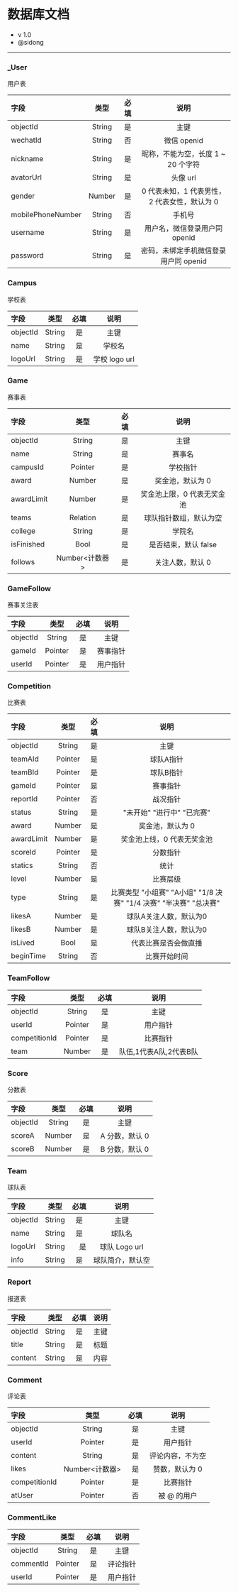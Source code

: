 # 数据库文档

* v 1.0
* @sidong

---

### _User

用户表

字段 | 类型 | 必填 | 说明
:--- | :---: | :---: | :---:
objectId | String | 是 | 主键
wechatId | String | 否 | 微信 openid
nickname | String | 是 | 昵称，不能为空，长度 1 ~ 20 个字符
avatorUrl | String | 是 | 头像 url
gender | Number | 是 | 0 代表未知，1 代表男性，2 代表女性，默认为 0
mobilePhoneNumber | String | 否 | 手机号
username | String | 是 | 用户名，微信登录用户同 openid
password | String | 是 | 密码，未绑定手机微信登录用户同 openid

### Campus

学校表

字段 | 类型 | 必填 | 说明
:--- | :---: | :---: | :---:
objectId | String | 是 | 主键
name | String | 是 | 学校名
logoUrl | String | 是 | 学校 logo url

### Game

赛事表

字段 | 类型 | 必填 | 说明
:--- | :---: | :---: | :---:
objectId | String | 是 | 主键
name | String | 是 | 赛事名
campusId | Pointer | 是 | 学校指针
award | Number | 是 | 奖金池，默认为 0
awardLimit | Number | 是 | 奖金池上限，0 代表无奖金池
teams | Relation<Team> | 是 | 球队指针数组，默认为空
college | String | 是 | 学院名
isFinished | Bool | 是 | 是否结束，默认 false
follows | Number<计数器> | 是 | 关注人数，默认 0

### GameFollow

赛事关注表

字段 | 类型 | 必填 | 说明
:--- | :---: | :---: | :---:
objectId | String | 是 | 主键
gameId | Pointer | 是 | 赛事指针
userId | Pointer | 是 | 用户指针

### Competition

比赛表

字段 | 类型 | 必填 | 说明
:--- | :---: | :---: | :---:
objectId | String | 是 | 主键
teamAId | Pointer | 是 | 球队A指针
teamBId | Pointer | 是 | 球队B指针
gameId | Pointer | 是 | 赛事指针
reportId | Pointer | 否 | 战况指针
status | String | 是 | "未开始" "进行中" "已完赛"
award | Number | 是 | 奖金池，默认为 0
awardLimit | Number | 是 | 奖金池上线，0 代表无奖金池
scoreId | Pointer | 是 | 分数指针
statics | String | 否 | 统计
level | Number | 是 | 比赛层级
type | String | 是 | 比赛类型 "小组赛" "A小组" "1/8 决赛" "1/4 决赛" "半决赛" "总决赛"
likesA | Number | 是 | 球队A关注人数，默认为0
likesB | Number | 是 | 球队B关注人数，默认为0
isLived | Bool | 是 | 代表比赛是否会做直播
beginTime | String | 否 | 比赛开始时间

### TeamFollow

字段 | 类型 | 必填 | 说明
:--- | :---: | :---: | :---:
objectId | String | 是 | 主键
userId | Pointer | 是 | 用户指针
competitionId | Pointer | 是 | 比赛指针
team | Number | 是 | 队伍,1代表A队,2代表B队

### Score

分数表

字段 | 类型 | 必填 | 说明
:--- | :---: | :---: | :---:
objectId | String | 是 | 主键
scoreA | Number | 是 | A 分数，默认 0
scoreB | Number | 是 | B 分数，默认 0

### Team

球队表

字段 | 类型 | 必填 | 说明
:--- | :---: | :---: | :---:
objectId | String | 是 | 主键
name | String | 是 | 球队名
logoUrl | String |　是 | 球队 Logo url
info | String | 是 | 球队简介，默认空

### Report

报道表

字段 | 类型 | 必填 | 说明
:--- | :---: | :---: | :---:
objectId | String | 是 | 主键
title | String | 是 | 标题
content | String | 是 | 内容

### Comment

评论表

字段 | 类型 | 必填 | 说明
:--- | :---: | :---: | :---:
objectId | String | 是 | 主键
userId | Pointer | 是 | 用户指针
content | String | 是 | 评论内容，不为空
likes | Number<计数器> | 是 | 赞数，默认为 0
competitionId | Pointer | 是 | 比赛指针
atUser | Pointer | 否 | 被 @ 的用户

### CommentLike

字段 | 类型 | 必填 | 说明
:--- | :---: | :---: | :---:
objectId | String | 是 | 主键
commentId | Pointer | 是 | 评论指针
userId | Pointer | 是 | 用户指针
